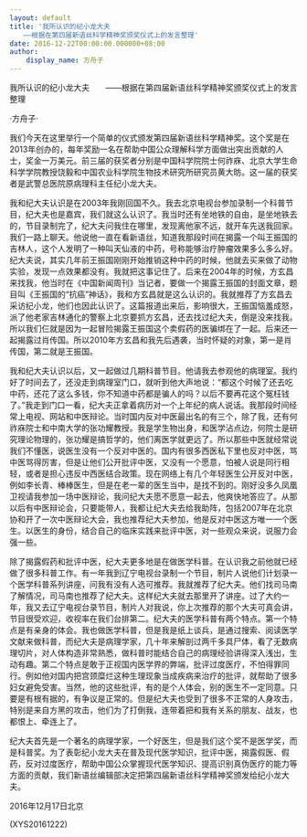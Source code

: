 ```yaml
---
layout: default
title: '我所认识的纪小龙大夫
　　——根据在第四届新语丝科学精神奖颁奖仪式上的发言整理'
date: 2016-12-22T00:00:00.000000+08:00
author:
    display_name: 方舟子
---
```


我所认识的纪小龙大夫　　——根据在第四届新语丝科学精神奖颁奖仪式上的发言整理

·方舟子·

我们今天在这里举行一个简单的仪式颁发第四届新语丝科学精神奖。这个奖是在2013年创办的，每年奖励一名在帮助中国公众理解科学方面做出突出贡献的人士，奖金一万美元。前三届的获奖者分别是中国科学院院士何祚庥、北京大学生命科学学院教授饶毅和中国农业科学院生物技术研究所研究员黄大昉。这一届的获奖者是武警总医院原病理科主任纪小龙大夫。

我和纪大夫认识是在2003年我刚回国不久。我去北京电视台参加录制一个科普节目，纪大夫也是嘉宾，我们就这么认识了。我当时还有坐地铁的自由，是坐地铁去的，节目录制完了，纪大夫问我住在哪里，发现离他家不远，就开车先送我回家。我们一路上聊天。他说他一直在看新语丝，知道我那段时间在揭露一个叫王振国的吉林人，这个人发明了一种叫天仙液的中药，号称能够治疗肿瘤效果多么多么好。纪大夫说，其实几年前王振国刚刚开始推销这种中药的时候，他就去买来做了动物实验，发现一点效果都没有。我就把这事记住了。后来在2004年的时候，方玄昌来找我，他当时在《中国新闻周刊》当记者，要做一个揭露王振国的封面文章，题目叫《王振国的“抗癌”神话》，我和方玄昌就是这么认识的。我就推荐了方玄昌去采访纪小龙，他们也因此认识了。这篇报道出来后，影响很大，王振国恼羞成怒，派了他老家吉林通化的警察上北京要抓方玄昌，还去找过纪大夫，倒是没来找我。所以我们仨就是因为一起冒险揭露王振国这个卖假药的医骗绑在了一起。后来还一起揭露过肖传国。所以2010年方玄昌和我先后遇袭，当时怀疑的对象，第一是肖传国，第二就是王振国。

我和纪大夫认识以后，又一起做过几期科普节目。他请我去参观他的病理室。我约好了时间去了，还没走到病理室门口，就听到他大声地说：“都这个时候了还去吃中药，还花了这么多钱，你不知道中药都是骗人的吗？以后不要再花这个冤枉钱了。”我走到门口一看，纪大夫正拿着病历对一个上年纪的病人说话。我那段时间经常上电视、网站和中医辩论。当时国内反对中医最出名的有三个，除了我，还有何祚庥院士和中南大学的张功耀教授。我是学生物出身，和医学沾点边，何院士是研究理论物理的，张功耀是搞哲学的，他们离医学就更远了。所以那些中医就经常说我们不懂医，说医生没有一个反对中医的。国内有很多西医私下里也反对中医，骂中医骂得厉害，但是让他们公开批评中医，又没有一个愿意，怕被人说是同行相轻，或者是担心违反中西医结合政策。现在网络上有几个年轻医生公开反对中医，例如李长青、棒棒医生，但是在老一辈的医生当中，是找不到的。刚好没多久凤凰卫视请我参加一场中医辩论，我问纪大夫愿不愿意一起去，他爽快地答应了。从那以后有中医辩论会，只要能带人，我都让纪大夫去给我助阵，包括2007年在北京协和开了一次中医辩论大会，我也推荐纪大夫参加，他是反对中医这方唯一一个医生。以医生的身份，结合自己的临床实践来批评中医，对一些观众来说，说服力会强一些。

除了揭露假药和批评中医，纪大夫更多地是在做医学科普。在认识我之前他就已经做了很多科普工作。有一年我到辽宁电视台录制一个节目，制片人说他们计划录一个医学科普系列讲座，问我有没有人选可推荐。我就推荐了纪大夫。他们找司马南了解情况，司马南也推荐了纪大夫。这样纪大夫就去那里开了讲座。过了大约一年，我又去辽宁电视台录节目，制片人对我说，你上次推荐的那个大夫可真会讲，节目很受欢迎，收视率在我们台排第二。纪大夫的医学科普有两个特点。第一个特点是有亲身的体会。我也做医学科普，但是我是纸上谈兵，是通过搜索、阅读医学文献来做科普，而纪大夫是病理学家，几十年来解剖过两千多具尸体，看了无数病理切片，对人体构造非常熟悉，做科普时能结合自己的病理经验讲得深入浅出，生动有趣。第二个特点是敢于正视国内医学界的弊端，批评过度医疗，不怕得罪同行。例如他对国内把宫颈糜烂这种生理现象当成疾病来治疗的批评，就帮助了很多妇女避免受害。当然，他的这些批评，有的是个人体会，别的医生不一定同意。只要是有根有据的，有争议是正常的。但是纪大夫也受到了很多不正常的人身攻击，特别是来自方黑的攻击，他们为了打倒我，连带着把和我有关系的朋友、战友，也都恨上、牵连上了。

纪大夫首先是一个著名的病理学家，一个好医生，但是我们这个奖不是医学奖，而是科普奖。为了表彰纪小龙大夫在普及现代医学知识，批评中医，揭露假医、假药，反对过度医疗，帮助中国公众掌握现代医学知识、提高识别真伪医疗的能力等方面的贡献，我们新语丝编辑部决定把第四届新语丝科学精神奖颁发给纪小龙大夫。

2016年12月17日北京

(XYS20161222)

